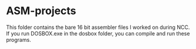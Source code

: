ASM-projects
============
This folder contains the bare 16 bit assembler files I worked on during NCC.
If you run DOSBOX.exe in the dosbox folder, you can compile and run these programs.